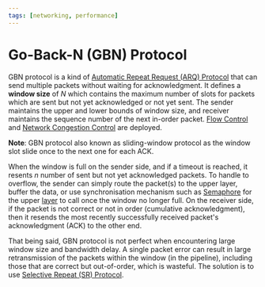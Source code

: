 ```yaml
---
tags: [networking, performance]
---
```


# Go-Back-N (GBN) Protocol

GBN protocol is a kind of [Automatic Repeat Request (ARQ) Protocol](202303141902.md)
that can send multiple packets without waiting for acknowledgment. It defines a
**window size** of $N$ which contains the maximum number of slots for packets
which are sent but not yet acknowledged or not yet sent. The sender maintains
the upper and lower bounds of window size, and receiver maintains the sequence
number of the next in-order packet. [Flow Control](202209302245.md) and
[Network Congestion Control](202304261436.md) are deployed.

**Note**: GBN protocol also known as sliding-window protocol as the window slot
slide once to the next one for each ACK.

When the window is full on the sender side, and if a timeout is reached, it
resents $n$ number of sent but not yet acknowledged packets. To handle to
overflow, the sender can simply route the packet(s) to the upper layer, buffer
the data, or use synchronisation mechanism such as [Semaphore](202201291602.md)
for the upper [layer](202206131632.md) to call once the window no longer full.
On the receiver side, if the packet is not correct or not in order (cumulative
acknowledgment), then it resends the most recently successfully received
packet's acknowledgment (ACK) to the other end. 

That being said, GBN protocol is not perfect when encountering large window size
and bandwidth delay. A single packet error can result in large retransmission of
the packets within the window (in the pipeline), including those that are
correct but out-of-order, which is wasteful. The solution is to use [Selective Repeat (SR) Protocol](202303211253.md).
